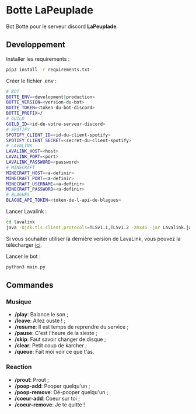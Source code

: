 # Botte LaPeuplade

Bot Botte pour le serveur discord **LaPeuplade**.

## Developpement

Installer les requirements :

```bash
pip3 install -r requirements.txt
```

Créer le fichier .env :

```bash
# BOT
BOTTE_ENV=<development|production>
BOTTE_VERSION=<version-du-bot>
BOTTE_TOKEN=<token-du-bot-discord>
BOTTE_PREFIX=/
# GUILD
GUILD_ID=<id-de-votre-serveur-discord>
# SPOTIFY
SPOTIFY_CLIENT_ID=<id-du-client-spotify>
SPOTIFY_CLIENT_SECRET=<secret-du-client-spotify>
# LAVALINK
LAVALINK_HOST=<host>
LAVALINK_PORT=<port>
LAVALINK_PASSWORD=<password>
# MINECRAFT
MINECRAFT_HOST=<a-definir>
MINECRAFT_PORT=<a-definir>
MINECRAFT_USERNAME=<a-definir>
MINECRAFT_PASSWORD=<a-definir>
# BLAGUES
BLAGUE_API_TOKEN=<token-de-l-api-de-blagues>
```

Lancer Lavalink :

```bash
cd lavalink
java -Djdk.tls.client.protocols=TLSv1.1,TLSv1.2 -Xmx4G -jar Lavalink.jar
```

Si vous souhaiter utiliser la dernière version de LavaLink, vous pouvez la télécharger [ici](https://github.com/lavalink-devs/Lavalink/releases).

Lancer le bot :

```bash
python3 main.py
```

## Commandes

### Musique

* **/play**: Balance le son ;
* **/leave**: Allez ouste ! ;
* **/resume**: Il est temps de reprendre du service ;
* **/pause**: C'est l'heure de la sieste ;
* **/skip**: Faut savoir changer de disque ;
* **/clear**: Petit coup de karcher ;
* **/queue**: Fait moi voir ce que t'as.

### Reaction

* **/prout**: Prout ;
* **/poop-add**: Pooper quelqu'un ;
* **/poop-remove**: Dé-pooper quelqu'un ;
* **/coeur-add**: Coeur sur toi ;
* **/coeur-remove**: Je te quitte !
